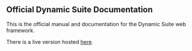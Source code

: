 ## Official Dynamic Suite Documentation

This is the official manual and documentation for the Dynamic Suite web framework.

There is a live version hosted [here](https://dynamicsuite.io/).